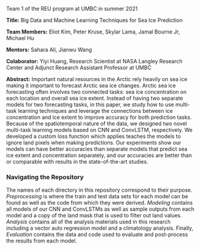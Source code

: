 Team 1 of the REU program at UMBC in summer 2021

**Title:** Big Data and Machine Learning Techniques for Sea Ice Prediction

**Team Members:** Eliot Kim, Peter Kruse, Skylar Lama, Jamal Bourne Jr, Michael Hu

**Mentors:** Sahara Ali, Jianwu Wang

**Colaborator:** Yiyi Huang, Research Scientist at NASA Langley Research Center and Adjunct Research Assistant Professor at UMBC

**Abstract:** Important natural resources in the Arctic rely heavily on sea ice making it important to forecast Arctic sea ice changes. Arctic sea ice forecasting often involves two connected tasks: sea ice concentration on each location and overall sea ice extent. Instead of having two separate models for two forecasting tasks, in this paper, we study how to use multi-task learning techniques and leverage the connections between ice concentration and ice extent to improve accuracy for both prediction tasks. Because of the spatiotemporal nature of the data, we designed two novel multi-task learning models based on CNN and ConvLSTM, respectively. We developed a  custom loss function which applies teaches the models to ignore land pixels when making predictions. Our experiments show our models can have better accuracies than separate  models that predict sea ice extent and concentration separately, and our accuracies are better than or comparable with results in the state-of-the-art studies. 

### Navigating the Repository
The names of each directory in this repository correspond to their purpose. *Preprocessing* is where the train and test data sets for each model can be found as well as the code from which they were derived. *Modeling* contains all models of our CNN and ConvLSTMs as well as sample outputs from each model and a copy of the land mask that is used to filter out land values. *Analysis* contains all of the analysis materials used in this research including a vector auto regression model and a climatology analysis. Finally, *Evaluation* contains the data and code used to evaluate and post-process the results from each model. 